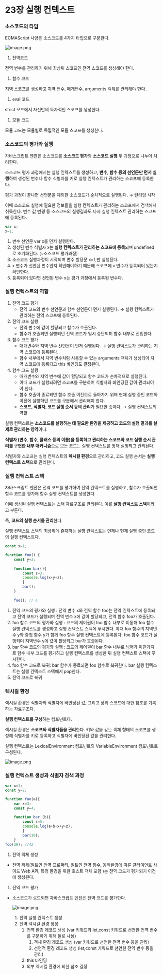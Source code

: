 # 23장 실행 컨텍스트

### 소스코드의 타입

ECMAScript 사양은 소스코드를 4가지 타입으로 구분한다. 

![image.png](attachment:1487bdd5-cbec-4e43-9efe-bbe10ce0c013:image.png)

1. 전역코드 

전역 변수를 관리하기 위해 최상위 스코프인 전역 스코프를 생성해야 한다. 

1. 함수 코드 

지역 스코프를 생성하고 지역 변수, 매개변수, arguments 객체를 관리해야 한다 .

1. eval 코드 

strict 모드에서 자신만의 독자적인 스코프를 생성한다. 

1. 모듈 코드 

모듈 코드는 모듈별로 독립적인 모듈 스코프를 생성한다. 

### 소스코드의 평가와 실행

자바스크립트 엔진은 소스코드를 **소스코드 평가**와 **소스코드 실행** 두 과정으로 나누어 처리한다. 

소스코드 평가 과정에서는 실행 컨텍스트를 생성하고, **변수, 함수 등의 선언문만 먼저 실행**하여 생성된 변수나 함수 식별자를 키로 실행 컨텍스트가 관리하는 스코프에 등록한다. 

평가 과정이 끝나면 선언문을 제외한 소스코드가 순차적으로 실행된다. → 런타임 시작 

이때 소스코드 실행에 필요한 정보들을 실행 컨텍스트가 관리하는 스코프에서 검색해서 취득한다. 변수 값 변경 등 소스코드의 실행결과도 다시 실행 컨텍스트 관리하는 스코프에 등록된다. 

```jsx
var x;
x=1;
```

1. 변수 선언문 var x를 먼저 실행한다. 
2. 생성된 변수 식별자 x는 **실행 컨텍스트가 관리하는 스코프에 등록**되며 undefined로 초기화된다. (~소스코드 평가과정)
3. 소스코드 실행과정이 시작되며 변수 할당문 x=1;만 실행된다. 
4. x 변수가 선언된 변수인지 확인해야하기 때문에 스코프에 x 변수가 등록되어 있는지 확인한다. 
5. 등록되어 있다면 선언된 변수 x는 평가 과정에서 등록된 변수다. 

### 실행 컨텍스트의 역할

1. 전역 코드 평가 
    - 전역 코드의 변수 선언문과 함수 선언문이 먼저 실행된다. → 실행 컨텍스트가 관리하는 전역 스코프에 등록된다.
2. 전역 코드 실행 
    - 전역 변수에 값이 할당되고 함수가 호출된다.
    - 함수가 호출되면 실행되던 전역 코드가 일시 중단되며 함수 내부로 진입한다.
3. 함수 코드 평가 
    - 매개변수와 지역 변수 선언문이 먼저 실행된다. → 실행 컨텍스트가 관리하는 지역 스코프에 등록된다.
    - 함수 내부에서 지역 변수처럼 사용할 수 있는 arguments 객체가 생성되어 지역 스코프에 등록되고 this 바인딩도 결정된다.
4. 함수 코드 실행 
    - 매개변수와 지역 변수에 값이 할당되고 함수 코드가 순차적으로 실행된다.
    - 이때 코드가 실행되려면 스코프를 구분하여 식별자와 바인딩된 값이 관리되어야 한다.
    - 함수 호출이 종료되면 함수 호출 이전으로 돌아가기 위해 현재 실행 중인 코드와 이전에 실행하던 코드를 구분해서 관리해야 한다.
    - **스코프, 식별자, 코드 실행 순서 등의 관리**가 필요한 것이다. → 실행 컨텍스트의 역할

실행 컨텍스트는 **소스코드를 실행하는 데 필요한 환경을 제공하고 코드의 실행 결과를 실제로 관리하는 영역**이다. 

**식별자 (변수, 함수, 클래스 등의 이름)을 등록하고 관리하는 스코프와 코드 실행 순서 관리를 구현한 내부 매커니즘**으로 모든 코드는 실행 컨텍스트를 통해 실행되고 관리된다. 

식별자와 스코프는 실행 컨텍스트의 **렉시컬 환경**으로 관리하고, 코드 실행 순서는 **실행 컨텍스트 스택**으로 관리한다. 

### 실행 컨텍스트 스택

자바스크립트 엔진은 전역 코드를 평가하여 전역 컨텍스트를 실행하고, 함수가 호출되면 함수 코드를 평가해 함수 실행 컨텍스트를 생성한다. 

이때 생성된 실행 컨텍스트는 스택 자료구조로 관리된다. 이를 **실행 컨텍스트 스택**이라고 부른다. 

즉, **코드의 실행 순서를 관리**한다. 

실행 컨텍스트 스택의 최상위에 존재하는 실행 컨텍스트는 언제나 현재 실행 중인 코드의 실행 컨텍스트다. 

```jsx
const x=1; 

function foo() {
	const y=2;
	
	function bar(){
		const z=3;
		console.log(x+y+z);
		}
		bar();
	}
	
	foo(); // 6
```

1. 전역 코드의 평가와 실행 : 전역 변수 x와 전역 함수 foo는 전역 컨텍스트에 등록되고 전역 코드가 실행되며 전역 변수 x에 값이 할당되고, 전역 함수 foo가 호출된다. 
2. foo 함수 코드의 평가와 실행 : 코드의 제어권이 foo 함수 내부로 이동해 foo 함수 실행 컨텍스트를 생성하고 실행 컨텍스트 스택에 푸시한다. 이때 foo 함수의 지역변수 y와 중첩 함수 y가 함께 foo 함수 실행 컨텍스트에 등록된다. foo 함수 코드가 실행되며 지역변수 y에 값이 할당되고 bar가 호출된다. 
3. bar 함수 코드의 평가와 실행 : 코드의 제어권이 bar 함수 내부로 넘어가 마찬가지로 함수 내부 코드를 평가하고 실행 컨텍스트를 생성한 뒤 실행 컨텍스트 스택에 푸시한다. 
4. foo 함수 코드로 복귀: bar 함수가 종료되면 foo 함수로 복귀한다. bar 실행 컨텍스트는 실행 컨텍스트 스택에서 pop한다. 
5. 전역 코드로 복귀

### 렉시컬 환경

렉시컬 환경은 식별자와 식별자에 바인딩된 값, 그리고 상위 스코프에 대한 참조를 기록하는 자료구조다. 

**실행 컨텍스트를 구성**하는 컴포넌트다. 

렉시컬 환경은 **스코프와 식별자들을 관리**한다. 키와 값을 갖는 객체 형태의 스코프를 생성해 식별자를 키로 등록하고 식별자에 바인딩된 값을 관리한다. 

실행 컨텍스트는 LexicalEnvironment 컴포넌트와 VariableEnvironment 컴포넌트로 구성된다. 

![image.png](attachment:bdc14e17-3b09-4e3d-b2e1-3cbd54cbb11b:image.png)

### 실행 컨텍스트 생성과 식별자 검색 과정

```jsx
var x=1;
const y=2;

function foo(a){
	var x=3;
	const y=4;
	
	function bar (b){
		const z=5;
		console.log(a+b+x+y+z);
		}
		bar(10);
	}
foo(20); //42
```

1. 전역 객체 생성 
- 전역 객체(빌트인 전역 프로퍼티, 빌트인 전역 함수, 동작환경에 따른 클라이언트 사이드 Web API, 특정 환경을 위한 호스트 객체 포함 )는 전역 코드가 평가되기 이전에 생성된다.
1. 전역 코드 평가 
- 소스코드가 로드되면 자바스크립트 엔진은 전역 코드를 평가한다.
    
    ![image.png](attachment:9e1c5ba9-7473-47d0-83cc-da46d3f56ed7:image.png)
    
    1. 전역 실행 컨텍스트 생성
    2. 전역 렉시컬 환경 생성
        1. 전역 환경 레코드 생성 (var 키워드와 let,const 키워드로 선언한 전역 변수를 구분하기 위해 둘로 나뉨) 
            1. 객체 환경 레코드 생성 (var 키워드로 선언한 전역 변수 등을 관리) 
            2. 선언적 환경 레코드 생성 (let,const 키워드로 선언한 전역 변수 등을 관리)
        2. this 바인딩 
        3. 외부 렉시컬 환경에 의한 참조 결정